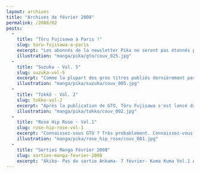 ```yaml
---
layout: archives
title: "Archives de février 2008"
permalink: /2008/02
posts:
  -
    title: "Tôru Fujisawa à Paris !"
    slug: toru-fujisawa-a-paris
    excerpt: "Les abonnés de la newsletter Pika ne seront pas étonnés par cette nouvelle.En effet, l'éditeur Pika, publiant en France les manga de Tôru Fujisawa que sont Shonan Junai Gumi, GTO, Tokkô et Rose Hip Rose, nous annonce avec fierté dans une communication exceptionnelle que son auteur fétiche sera présent au prochain Salon du Livre de Paris qui se"
    illustration: "manga/pika/gto/couv_025.jpg"
  -
    title: "Suzuka - Vol. 5"
    slug: suzuka-vol-5
    excerpt: "Comme la plupart des gros titres publiés dernièrement par Pika, Suzuka fait partie des séries passées en prépublication dans feu Shônen Collection. Depuis la fin du volume précédent, nous avions dépassé le stade où en était rendue l'histoire. Ce tome 5 peut donc être considéré comme un véritable inédit. Que peut-on dire aujourd'hui de ce titre"
    illustration: "manga/pika/suzuka/couv_005.jpg"
  -
    title: "Tokkô - Vol. 2"
    slug: tokko-vol-2
    excerpt: "Après la publication de GTO, Tôru Fujisawa s'est lancé dans la création de deux nouveaux manga Tokkô, en 2004, et Rose Hip Rose, en 2006, dont je parle dans une autre chronique. Tous deux très différents de son oeuvre principale, Tokkô est celui qui s'en détache le plus. Si vous avez aimé GTO, je vous suggère dans un premier temps de vous tourner"
    illustration: "manga/pika/tokko/couv_002.jpg"
  -
    title: "Rose Hip Rose - Vol.1"
    slug: rose-hip-rose-vol-1
    excerpt: "Connaissez-vous GTO ? Très probablement. Connaissez-vous Tôru Fujisawa, son créateur ? Très probablement, aussi. Et pourtant, ce mangaka très populaire en France n'avait publié jusqu'en 2004 que deux manga sur notre territoire par l'intermédiaire de Pika, deux oeuvres de qualités inégales mais liés par leur personnage principal, Eikichi Onizuka."
    illustration: "manga/pika/rose_hip_rose/couv_001.jpg"
  -
    title: "Sorties Manga Février 2008"
    slug: sorties-manga-fevrier-2008
    excerpt: "Akiko- Pas de sortie Ankama- 7 février- Kuma Kuma Vol.1 Asuka- 14 février- Le Chevalier d'Eon Vol.1- Coyote Ragtime Show Vol.1- Le Fleuve Shinano Vol.1- He is my master Vol.1- L'infirmerie après les cours Vol.9- 28 février- Au café Kishijôji Vol.1- Color- Crimson Cross, jusqu'à ce que la mort nous sépare- Diamond Head Vol.5- Gunslinger Girl Vol.9-"
---
```


